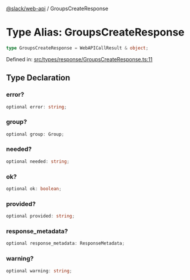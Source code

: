 [@slack/web-api](../index.md) / GroupsCreateResponse

# Type Alias: GroupsCreateResponse

```ts
type GroupsCreateResponse = WebAPICallResult & object;
```

Defined in: [src/types/response/GroupsCreateResponse.ts:11](https://github.com/slackapi/node-slack-sdk/blob/main/packages/web-api/src/types/response/GroupsCreateResponse.ts#L11)

## Type Declaration

### error?

```ts
optional error: string;
```

### group?

```ts
optional group: Group;
```

### needed?

```ts
optional needed: string;
```

### ok?

```ts
optional ok: boolean;
```

### provided?

```ts
optional provided: string;
```

### response\_metadata?

```ts
optional response_metadata: ResponseMetadata;
```

### warning?

```ts
optional warning: string;
```
